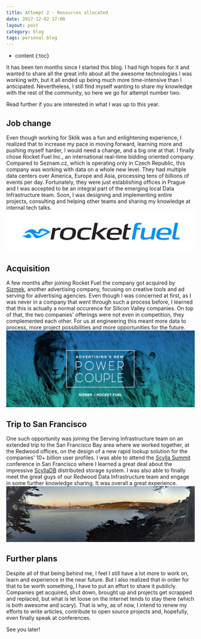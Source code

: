 ```yaml
---
title: Attempt 2 - Resources allocated
date: 2017-12-02 17:00
layout: post
category: blog
tags: personal blog
---
```


* content
{:toc}

It has been ten months since I started this blog. I had high hopes for it and wanted to share all the great info about all the awesome technologies I was working with, but it all ended up being much more time-intensive than I anticipated. Nevertheless, I still find myself wanting to share my knowledge with the rest of the community, so here we go for attempt number two.

Read further if you are interested in what I was up to this year.


## Job change

Even though working for Sklik was a fun and enlightening experience, I realized that to increase my pace in moving forward, learning more and pushing myself harder, I would need a change, and a big one at that. I finally chose Rocket Fuel Inc., an international real-time bidding oriented company. Compared to Seznam.cz, which is operating only in Czech Republic, this company was working with data on a whole new level. They had multiple data centers over America, Europe and Asia, processing tens of billions of events per day. Fortunately, they were just establishing offices in Prague and I was accepted to be an integral part of the emerging local Data Infrastructure team. Soon, I was designing and implementing entire projects, consulting and helping other teams and sharing my knowledge at internal tech talks.
![Rocket Fuel logo](/images/2017-12-02-attempt_two/rf.jpg)

## Acquisition

A few months after joining Rocket Fuel the company got acquired by [Sizmek](https://www.sizmek.com/), another advertising company, focusing on creative tools and ad serving for advertising agencies. Even though I was concerned at first, as I was never in a company that went through such a process before, I learned that this is actually a normal occurence for Silicon Valley companies. On top of that, the two companies' offerings were not even in competition, they complemented each other. For us at engineering this meant more data to process, more project possibilities and more opportunities for the future.
![Sizmek acquisition logo](/images/2017-12-02-attempt_two/sizmek_rf.jpg)

## Trip to San Francisco

One such opportunity was joining the Serving Infrastructure team on an extended trip to the San Francisco Bay area where we worked together, at the Redwood offices, on the design of a new rapid lookup solution for the companies' 10+ billion user profiles. I was able to attend the [Scylla Summit](http://www.scylladb.com/scylla-summit-2017/) conference in San Francisco where I learned a great deal about the impressive [ScyllaDB](http://www.scylladb.com/) distributed storage system. I was also able to finally meet the great guys of our Redwood Data Infrastructure team and engage in some further knowledge sharing. It was overall a great experience.
![Lands End panorama](/images/2017-12-02-attempt_two/lands_end_pano.jpg)

## Further plans

Despite all of that being behind me, I feel I still have a lot more to work on, learn and experience in the near future. But I also realized that in order for that to be worth something, I have to put an effort to share it publicly. Companies get acquired, shut down, brought up and projects get scrapped and replaced, but what is let loose on the internet tends to stay there (which is both awesome and scary). That is why, as of now, I intend to renew my efforts to write articles, contribute to open source projects and, hopefully, even finally speak at conferences.

See you later!
